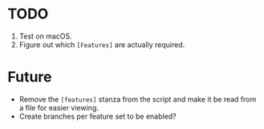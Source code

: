 # TODO

1. Test on macOS.
2. Figure out which `[Features]` are actually required.

# Future

- Remove the `[features]` stanza from the script and make it be read from a file for easier viewing.
- Create branches per feature set to be enabled?
